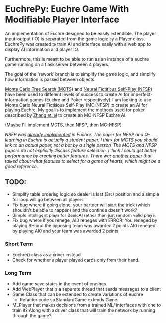 # EuchrePy: Euchre Game With Modifiable Player Interface

An implementation of Euchre designed to be easily extendible. The player input-output (IO) is separated from the game logic by a Player class. EuchrePy was created to train AI and interface easily with a web app to display AI information and player IO.

Furthermore, this is meant to be able to run as an instance of a euchre game running on a flask server between 4 players.

The goal of the 'rework' branch is to simplify the game logic, and simplify how information is passed between objects.

[Monte Carlo Tree Search (MCTS)](https://github.com/matgrioni/Euchre-bot) and [Neural Fictitious Self-Play (NFSP)](https://arxiv.org/pdf/1603.01121.pdf) have been used to different levels of success to create AI for imperfect-information games (Euchre and Poker respectively). I am looking to use Monte Carlo Neural Fictitious Self-Play (MC-NFSP) to create an AI for playing Euchre. My goal is to implement the methods used for poker described by [Zhang et. al](https://arxiv.org/pdf/1903.09569.pdf) to create an MC-NFSP Euchre AI.

(Maybe I'll implement MCTS, then NFSP, then MC-NFSP)

*NSFP was [already implemented](https://github.com/elipugh/euchre) in Euchre. The paper for NFSP and Q-learning in Euchre is actually a student paper. I think for MCTS you should link to an actual paper, not a bot by a single person. The MCTS and NFSP papers do not explicitly discuss feature selection. I think I could get better performance by creating better features. There was [another paper](https://sites.ualberta.ca/~amw8/hearts.pdf) that talked about what features to select for a game of hearts, which might be a good reference.*

## TODO:
- Simplify table ordering logic so dealer is last (3rd) position and a simple for loop will go between all players
- Fix bug where if going alone, your partner will start the trick (which shouldn't be able to happen) and the continue doesn't work?
- Simple intelligent plays for BasicAI rather than just random valid plays.
- Fix bug where if you renege, AI0 reneges with
  ERROR:
  You reneged by playing 9H and the opposing team was awarded 2 points
  AI0 reneged by playing AI0 and your team was awarded 2 points

### Short Term
- Euchre() class as a driver instead
- Check for whether a player played cards only from their hand.

### Long Term
- Add game save states in the event of crashes
- Add WebPlayer that is a separate thread that sends messages to a client
- Game Class that can be extended to create variations of euchre
  - Refactor code so StandardGame extends Game
- MLPlayer that makes decisions from a trained ML/ interfaces with one
to train it? Along with a driver class that will train the network by
running through the game?
